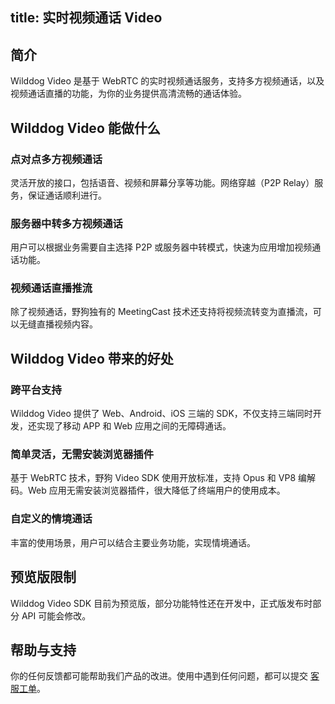 ﻿
title: 实时视频通话 Video
---
<h2 id='简介' class="article-heading top-heading">简介</h2>
Wilddog Video 是基于 WebRTC 的实时视频通话服务，支持多方视频通话，以及视频通话直播的功能，为你的业务提供高清流畅的通话体验。

## Wilddog Video 能做什么

### 点对点多方视频通话

灵活开放的接口，包括语音、视频和屏幕分享等功能。网络穿越（P2P Relay）服务，保证通话顺利进行。

### 服务器中转多方视频通话

用户可以根据业务需要自主选择 P2P 或服务器中转模式，快速为应用增加视频通话功能。

### 视频通话直播推流

除了视频通话，野狗独有的 MeetingCast 技术还支持将视频流转变为直播流，可以无缝直播视频内容。

## Wilddog Video 带来的好处

### 跨平台支持

Wilddog Video 提供了 Web、Android、iOS 三端的 SDK，不仅支持三端同时开发，还实现了移动 APP 和 Web 应用之间的无障碍通话。

### 简单灵活，无需安装浏览器插件

基于 WebRTC 技术，野狗 Video SDK 使用开放标准，支持 Opus 和 VP8 编解码。Web 应用无需安装浏览器插件，很大降低了终端用户的使用成本。

### 自定义的情境通话

丰富的使用场景，用户可以结合主要业务功能，实现情境通话。

## 预览版限制

Wilddog Video SDK 目前为预览版，部分功能特性还在开发中，正式版发布时部分 API 可能会修改。

## 帮助与支持

你的任何反馈都可能帮助我们产品的改进。使用中遇到任何问题，都可以提交 [客服工单](https://wilddog.kf5.com/user/login/?_ga=1.87552923.207002905.1448960317)。
